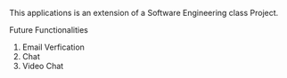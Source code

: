 This applications is an extension of a Software Engineering class Project.

Future Functionalities 
1. Email Verfication
2. Chat
3. Video Chat


